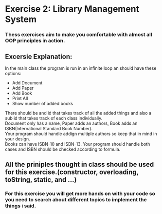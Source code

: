 # Exercise 2: Library Management System
### Thess exercises aim to make you comfortable with almost all OOP principles in action.

## Excersie Explanation:
In the main class the program is run in an infinite loop an should have these options:  
- Add Document
- Add Paper
- Add Book
- Print All
- Show number of added books

There should be and id that takes track of all the added things and also a sub id that takes track of each class individually.  
Document only has a name, Paper adds an authors, Book adds an ISBN(International Standard Book Number).  
Your program should handle addign multiple authors so keep that in mind in your design.  
Books can have ISBN-10 and ISBN-13. Your program should handle both cases and ISBN should be checked according to formula.  
## All the priniples thought in class should be used for this exercise.(constructor, overloading, toString, static, and ...)

### For this exercise you will get more hands on with your code so you need to search about different topics to implement the things i said.
